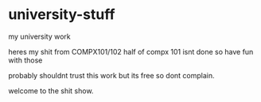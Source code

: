 # university-stuff
my university work
<p>heres my shit from COMPX101/102 half of compx 101 isnt done so have fun with those</p>
<p>probably shouldnt trust this work but its free so dont complain.</p>
<p>welcome to the shit show.</p>